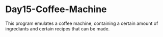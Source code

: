 # Day15-Coffee-Machine
This program emulates a coffee machine, containing a certain amount of ingrediants and certain recipes that can be made.
